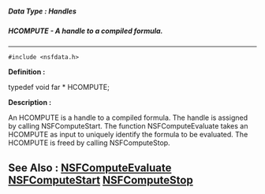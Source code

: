 ##### Data Type : Handles
##### HCOMPUTE - A handle to a compiled formula.
---
```
#include <nsfdata.h>
```

**Definition :**

typedef void far * HCOMPUTE;

**Description :**

An HCOMPUTE is a handle to a compiled formula.   The handle is assigned by calling NSFComputeStart.  The function NSFComputeEvaluate takes an HCOMPUTE as input to uniquely identify the formula to be evaluated.  The HCOMPUTE is freed by calling NSFComputeStop.


**See Also :**
[NSFComputeEvaluate](/domino-c-api-docs/reference/Func/NSFComputeEvaluate)
[NSFComputeStart](/domino-c-api-docs/reference/Func/NSFComputeStart)
[NSFComputeStop](/domino-c-api-docs/reference/Func/NSFComputeStop)
---
